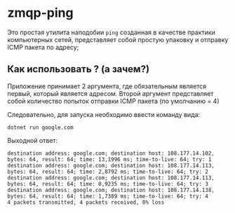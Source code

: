 # zmqp-ping
Это простая утилита наподобии `ping` созданная в качестве практики компьютерных сетей, представляет собой простую упаковку и отправку ICMP пакета по адресу;

## Как использовать ? (а зачем?)
Приложение принимает 2 аргумента, где обязательным является первый, который является адресом. Второй аргумент представляет собой количество попыток отправки ICMP пакета (по умолчанию = 4)

Следовательно, для запуска необходимо ввести команду вида:
```
dotnet run google.com 
```

Выходной ответ:
```
destination address: google.com; destination host: 108.177.14.102, bytes: 64, result: 64; time: 13,1996 ms; time-to-live: 64; try: 1
destination address: google.com; destination host: 108.177.14.113, bytes: 64, result: 64; time: 2,8792 ms; time-to-live: 64; try: 2
destination address: google.com; destination host: 108.177.14.113, bytes: 64, result: 64; time: 0,9235 ms; time-to-live: 64; try: 3
destination address: google.com; destination host: 108.177.14.138, bytes: 64, result: 64; time: 1,7389 ms; time-to-live: 64; try: 4
4 packets transmitted, 4 packets received, 0% loss
```